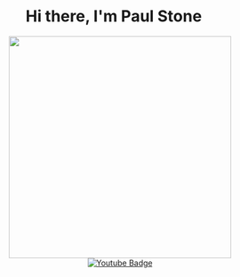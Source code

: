 <div id="header" align="center">
  <h1 align="center">
    Hi there, I'm Paul Stone
    <img src="https://media.giphy.com/media/hvRJCLFzcasrR4ia7z/giphy.gif" width="16px"/>
  </h1>
  
  <img src="https://media.giphy.com/media/ASd0Ukj0y3qMM/giphy.gif?cid=790b7611esn91x37pv00ogc32v5s6a296cy2o2k9qgzrtsdv&ep=v1_gifs_search&rid=giphy.gif&ct=g" width="400" />
</div>

<div id="badges" align="center">
  <a href="https://www.youtube.com/channel/UCMbolp5laGf-10Uh277Bm3Q">
    <img src="https://img.shields.io/badge/YouTube-red?style=for-the-badge&logo=youtube&logoColor=white" alt="Youtube Badge"/>
  </a>
</div>
